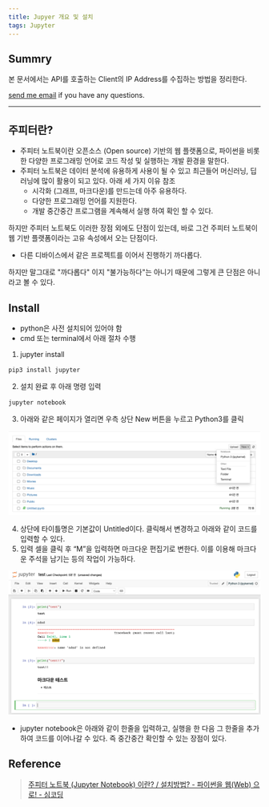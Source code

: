 ```yaml
---
title: Jupyer 개요 및 설치
tags: Jupyter
---
```


## Summry

본 문서에서는 API를 호출하는 Client의 IP Address를 수집하는 방법을 정리한다.

[send me email](mailto:jewel7492@gmail.com) if you have any questions.

<!--more-->

---

## 주피터란?

- 주피터 노트북이란 오픈소스 (Open source) 기반의 웹 플랫폼으로, 파이썬을 비롯한 다양한 프로그래밍 언어로 코드 작성 및 실행하는 개발 환경을 말한다.
- 주피터 노트북은 데이터 분석에 유용하게 사용이 될 수 있고 최근들어 머신러닝, 딥러닝에 많이 활용이 되고 있다. 아래 세 가지 이유 참조
    - 시각화 (그래프, 마크다운)를 만드는데 아주 유용하다.
    - 다양한 프로그래밍 언어를 지원한다.
    - 개발 중간중간 프로그램을 계속해서 실행 하여 확인 할 수 있다.

하지만 주피터 노트북도 이러한 장점 외에도 단점이 있는데, 바로 그건 주피터 노트북이 웹 기반 플랫폼이라는 고유 속성에서 오는 단점이다.

- 다른 디바이스에서 같은 프로젝트를 이어서 진행하기 까다롭다.

하지만 말그대로 "까다롭다" 이지 "불가능하다"는 아니기 때문에 그렇게 큰 단점은 아니라고 볼 수 있다.

## Install

- python은 사전 설치되어 있어야 함
- cmd 또는 terminal에서 아래 절차 수행

1. jupyter install

```bash
pip3 install jupyter
```

2. 설치 완료 후 아래 명령 입력

```bash
jupyter notebook
```

3. 아래와 같은 페이지가 열리면 우측 상단 New 버튼을 누르고 Python3를 클릭

![그림1](/assets/Jupyter/jupyter_install/1.png)

4. 상단에 타이틀명은 기본값이 Untitled이다. 클릭해서 변경하고 아래와 같이 코드를 입력할 수 있다.
5. 입력 셀을 클릭 후 “M”을 입력하면 마크다운 편집기로 변한다. 이를 이용해 마크다운 주석을 남기는 등의 작업이 가능하다.

![그림2](/assets/Jupyter/jupyter_install/2.png)

- jupyter notebook은 아래와 같이 한줄을 입력하고, 실행을 한 다음 그 한줄을 추가하여 코드를 이어나갈 수 있다. 즉 중간중간 확인할 수 있는 장점이 있다.

## Reference

> [주피터 노트북 (Jupyter Notebook) 이란? / 설치방법? - 파이썬을 웹(Web) 으로! - 심코딩](https://s1mcoding.tistory.com/26)
